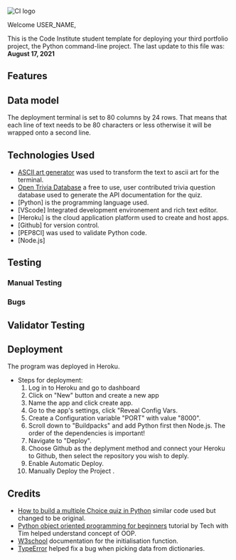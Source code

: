 ![CI logo](https://codeinstitute.s3.amazonaws.com/fullstack/ci_logo_small.png)

Welcome USER_NAME,

This is the Code Institute student template for deploying your third portfolio project, the Python command-line project. The last update to this file was: **August 17, 2021**

## Features


## Data model

The deployment terminal is set to 80 columns by 24 rows. That means that each line of text needs to be 80 characters or less otherwise it will be wrapped onto a second line.

## Technologies Used
 - [ASCII art generator](https://patorjk.com/software/taag/#p=testall&f=Graceful&t=Sport%20Trivia%20) was used to transform the text to ascii art for the terminal.
 - [Open Trivia Database](https://opentdb.com/) a free to use, user contributed trivia question database used to generate the API documentation for the quiz.
 - [Python] is the programming language used.
 - [VScode] Integrated development environement and rich text editor.
 - [Heroku] is the cloud application platform used to create and host apps.
 - [Github] for version control.
 - [PEP8CI] was used to validate Python code.
 - [Node.js] 
 
 
## Testing

### Manual Testing

### Bugs

## Validator Testing

## Deployment
 The program was deployed in Heroku.

  - Steps for deployment:
     1. Log in to Heroku and go to dashboard
     2. Click on "New" button and create a new app
     3. Name the app and click create app.
     4. Go to the app's settings, click "Reveal Config Vars.
     5. Create a Configuration variable "PORT" with value "8000".
     6. Scroll down to "Buildpacks" and add Python first then Node.js. The order of the dependencies is important!
     7. Navigate to "Deploy".
     8. Choose Github as the deplyment method and connect your Heroku to Github, then select the repository you wish to deply.
     9. Enable Automatic Deploy.
     10. Manually Deploy the Project .


## Credits
  - [How to build a multiple Choice quiz in Python](https://www.youtube.com/watch?v=SgQhwtIoQ7o&list=PLLAZ4kZ9dFpMMs5lskzBApYXn0bl7emsW&index=33) similar code used but changed to be original.
  - [Python object oriented programming for beginners](https://www.youtube.com/watch?v=JeznW_7DlB0) tutorial by Tech with Tim helped understand concept of OOP.
  - [W3school](https://www.w3schools.com/python/gloss_python_class_init.asp) documentation for the initialisation function.
  - [TypeError](https://www.learndatasci.com/solutions/python-typeerror-list-indices-must-be-integers-or-slices-not-str/) helped fix a bug when picking data from dictionaries.
